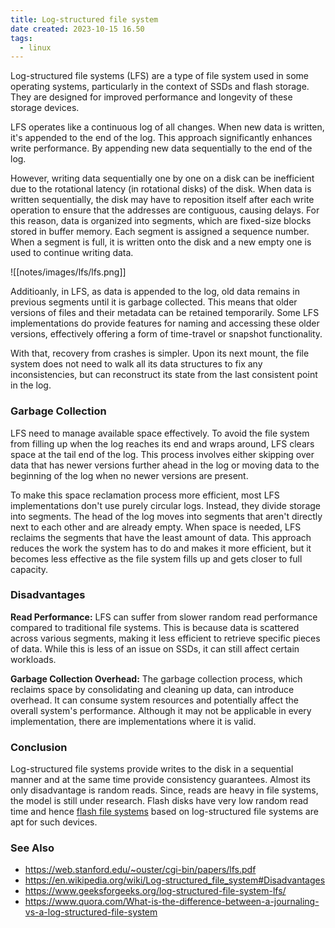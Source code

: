 ```yaml
---
title: Log-structured file system
date created: 2023-10-15 16.50
tags:
  - linux
---
```

Log-structured file systems (LFS) are a type of file system used in some operating systems, particularly in the context of SSDs and flash storage. They are designed for improved performance and longevity of these storage devices.

LFS operates like a continuous log of all changes. When new data is written, it's appended to the end of the log. This approach significantly enhances write performance. By appending new data sequentially to the end of the log. 

However, writing data sequentially one by one on a disk can be inefficient due to the rotational latency (in rotational disks) of the disk. When data is written sequentially, the disk may have to reposition itself after each write operation to ensure that the addresses are contiguous, causing delays. For this reason, data is organized into segments, which are fixed-size blocks stored in buffer memory. Each segment is assigned a sequence number. When a segment is full, it is written onto the disk and a new empty one is used to continue writing data.

![[notes/images/lfs/lfs.png]]

Additioanly, in LFS, as data is appended to the log, old data remains in previous segments until it is garbage collected. This means that older versions of files and their metadata can be retained temporarily. Some LFS implementations do provide features for naming and accessing these older versions, effectively offering a form of time-travel or snapshot functionality.

With that, recovery from crashes is simpler. Upon its next mount, the file system does not need to walk all its data structures to fix any inconsistencies, but can reconstruct its state from the last consistent point in the log.

### Garbage Collection

LFS need to manage available space effectively. To avoid the file system from filling up when the log reaches its end and wraps around, LFS clears space at the tail end of the log. This process involves either skipping over data that has newer versions further ahead in the log or moving data to the beginning of the log when no newer versions are present.

To make this space reclamation process more efficient, most LFS implementations don't use purely circular logs. Instead, they divide storage into segments. The head of the log moves into segments that aren't directly next to each other and are already empty. When space is needed, LFS reclaims the segments that have the least amount of data. This approach reduces the work the system has to do and makes it more efficient, but it becomes less effective as the file system fills up and gets closer to full capacity.


### Disadvantages

**Read Performance:** LFS can suffer from slower random read performance compared to traditional file systems. This is because data is scattered across various segments, making it less efficient to retrieve specific pieces of data. While this is less of an issue on SSDs, it can still affect certain workloads.

**Garbage Collection Overhead:** The garbage collection process, which reclaims space by consolidating and cleaning up data, can introduce overhead. It can consume system resources and potentially affect the overall system's performance. Although it may not be applicable in every implementation, there are implementations where it is valid.


### Conclusion

Log-structured file systems provide writes to the disk in a sequential manner and at the same time provide consistency guarantees. Almost its only disadvantage is random reads. Since, reads are heavy in file systems, the model is still under research. Flash disks have very low random read time and hence [flash file systems](https://en.wikipedia.org/wiki/Flash_file_system) based on log-structured file systems are apt for such devices.


### See Also

* https://web.stanford.edu/~ouster/cgi-bin/papers/lfs.pdf
* https://en.wikipedia.org/wiki/Log-structured_file_system#Disadvantages
* https://www.geeksforgeeks.org/log-structured-file-system-lfs/
* https://www.quora.com/What-is-the-difference-between-a-journaling-vs-a-log-structured-file-system
